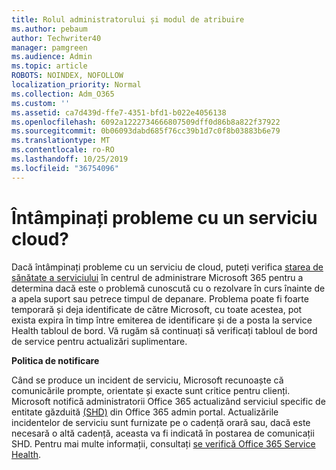 ```yaml
---
title: Rolul administratorului și modul de atribuire
ms.author: pebaum
author: Techwriter40
manager: pamgreen
ms.audience: Admin
ms.topic: article
ROBOTS: NOINDEX, NOFOLLOW
localization_priority: Normal
ms.collection: Adm_O365
ms.custom: ''
ms.assetid: ca7d439d-ffe7-4351-bfd1-b022e4056138
ms.openlocfilehash: 6092a1222734666807509dff0d86b8a822f37922
ms.sourcegitcommit: 0b06093dabd685f76cc39b1d7c0f8b03883b6e79
ms.translationtype: MT
ms.contentlocale: ro-RO
ms.lasthandoff: 10/25/2019
ms.locfileid: "36754096"
---
```

# <a name="experiencing-problems-with-a-cloud-service"></a>Întâmpinați probleme cu un serviciu cloud?

Dacă întâmpinați probleme cu un serviciu de cloud, puteți verifica [starea de sănătate a serviciului](https://admin.microsoft.com/AdminPortal/Home#/servicehealth) în centrul de administrare Microsoft 365 pentru a determina dacă este o problemă cunoscută cu o rezolvare în curs înainte de a apela suport sau petrece timpul de depanare. Problema poate fi foarte temporară și deja identificate de către Microsoft, cu toate acestea, pot exista expira în timp între emiterea de identificare și de a posta la service Health tabloul de bord. Vă rugăm să continuați să verificați tabloul de bord de service pentru actualizări suplimentare.

**Politica de notificare**

Când se produce un incident de serviciu, Microsoft recunoaște că comunicările prompte, orientate și exacte sunt critice pentru clienți. Microsoft notifică administratorii Office 365 actualizând serviciul specific de entitate găzduită [(SHD)](https://admin.microsoft.com/AdminPortal/Home#/servicehealth) din Office 365 admin portal. Actualizările incidentelor de serviciu sunt furnizate pe o cadență orară sau, dacă este necesară o altă cadență, aceasta va fi indicată în postarea de comunicații SHD. Pentru mai multe informații, consultați [se verifică Office 365 Service Health](https://docs.microsoft.com/office365/enterprise/view-service-health).


